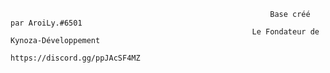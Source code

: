                                                               Base créé par AroiLy.#6501                                        
                                                          Le Fondateur de Kynoza-Développement                                    
                                                              https://discord.gg/ppJAcSF4MZ       
